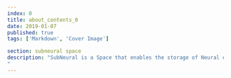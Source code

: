 ```yaml
---
index: 0
title: about_contents_0
date: 2019-01-07
published: true
tags: ['Markdown', 'Cover Image']

section: subneural space
description: "SubNeural is a Space that enables the storage of Neural output of Dionisis Pettas. It evolves with it's creator, showcasing thought patterns about kyberphilosophy, existentialism & post-futurism.
"
---
```

